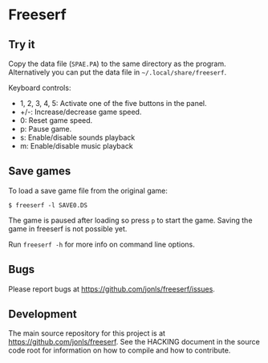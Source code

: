 Freeserf
========

Try it
------
Copy the data file (`SPAE.PA`) to the same directory as the program. Alternatively you can put the data file in `~/.local/share/freeserf`.

Keyboard controls:

* 1, 2, 3, 4, 5: Activate one of the five buttons in the panel.
* +/-: Increase/decrease game speed.
* 0: Reset game speed.
* p: Pause game.
* s: Enable/disable sounds playback
* m: Enable/disable music playback


Save games
----------
To load a save game file from the original game:

`$ freeserf -l SAVE0.DS`

The game is paused after loading so press `p` to start the game. Saving the game in freeserf is not possible yet.

Run `freeserf -h` for more info on command line options.


Bugs
----
Please report bugs at <https://github.com/jonls/freeserf/issues>.


Development
-----------
The main source repository for this project is at <https://github.com/jonls/freeserf>. See the HACKING document in the source code root for information on how to compile and how to contribute.
